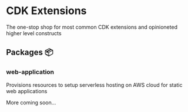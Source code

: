 # CDK Extensions

The one-stop shop for most common CDK extensions and opinioneted higher level constructs

## Packages 📦️

### web-application

Provisions resources to setup serverless hosting on AWS cloud for static web applications


More coming soon...
